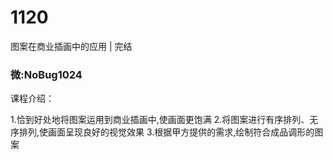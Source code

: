 # 1120
图案在商业插画中的应用 | 完结
### 微:NoBug1024 


课程介绍：

1.恰到好处地将图案运用到商业插画中,使画面更饱满
2.将图案进行有序排列、无序排列,使画面呈现良好的视觉效果
3.根据甲方提供的需求,绘制符合成品调形的图案
